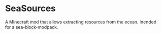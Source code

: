 # SeaSources
A Minecraft mod that allows extracting resources from the ocean. Inended for a sea-block-modpack.
